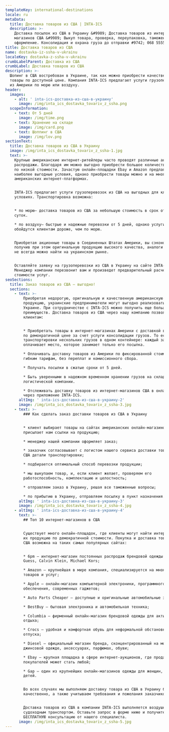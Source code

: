 ```yaml
---
templateKey: international-destinations
locale: ru
metaData:
  title: Доставка товаров из США | INTA-ICS
  description: >-
    Доставка посылок из США в Украину &#9989; Доставка товаров из интернет
    магазинов США &#9989; Выкуп товара, проверка, переупаковка, таможенное
    оформление. Консолидация и охрана груза до отправки #9742; 068 5555 999
title: Доставка товаров из США
name: dostavka-iz-ssha-v-ukrainu
localeKey: dostavka-z-ssha-v-ukrainu
crumbLabelParent: Доставка из США
crumbLabel: Доставка товаров из США
description: >-
  Шопинг в США востребован в Украине, так как можно приобрести качественные
  товары по доступной цене. Компания INTA-ICS предлагает услуги грузоперевозок
  из Америки по морю или воздуху.
header:
  images:
    - alt: ' inta-ics-доставка-из-сша-в-украину'
      image: /img/inta_ics_dostavka_tovariv_z_ssha.png
  scopeInformation:
    - text: От 5 дней
      image: /img/time.png
    - text: Хранение на складе
      image: /img/card.png
    - text: Шоппинг в США
      image: /img/lov.png
sectionText:
  title: Доставка товаров из США в Украину
  image: /img/inta_ics_dostavka_tovariv_z_ssha-1.jpg
  text: >-
    Крупные американские интернет-ритейлеры часто проводят различные акции и
    распродажи. Благодаря им можно выгодно приобрести большое количество товаров
    по низкой стоимости. Зачастую онлайн-площадки Ebay и Amazon предлагают
    наиболее выгодные условия, однако приобрести товары можно и на многих других
    американских интернет-платформах.


    INTA-ICS предлагает услуги грузоперевозок из США на выгодных для клиентов
    условиях. Транспортировка возможна:


    * по морю— доставка товаров из США за небольшую стоимость в срок от 35
    суток.

    * по воздуху— быстрые и надежные перевозки от 5 дней, однако услуги
    обойдутся клиентам дороже, чем по морю.


    Приобретая акционные товары в Соединенных Штатах Америки, вы сэкономите,
    получив при этом оригинальную продукцию высокого качества, аналоги которой
    не всегда можно найти на украинском рынке.


    Оставляйте заявку на грузоперевозки из США в Украину на сайте INTA-ICS.
    Менеджер компании перезвонит вам и произведет предварительный расчет
    стоимости услуг.
seoSections:
  title: Заказ товаров из США — выгодно!
  sections:
    - text: >-
        Приобретая недорогую, оригинальную и качественную американскую
        продукцию, украинские предприниматели могут выгодно реализовать ее в
        Украине. При сотрудничестве с INTA-ICS можно получить еще больше
        преимуществ. Доставка товаров из США через нашу компанию позволяет
        клиентам:


        * Приобретать товары в интернет-магазинах Америки с доставкой в Украину
        по демократичной цене за счет услуги консолидации грузов. То есть
        транспортировки нескольких грузов в одном контейнере: каждый заказчик
        оплачивает место, которое занимает только его посылка. 

        * Оплачивать доставку товаров из Америки по фиксированной стоимости и
        гибким тарифам, без переплат и комиссионного сбора.

        * Получать посылки в сжатые сроки от 5 дней.

        * Быть уверенными в надежном временном хранении грузов на складе
        логистической компании.

        * Отслеживать доставку товаров из интернет-магазинов США в онлайн-режиме
        через приложение INTA-ICS.
      altImg: ' inta-ics-доставка-из-сша-в-украину-2'
      image: /img/inta_ics_dostavka_tovariv_z_ssha-3.jpg
    - text: >-
        ### Как сделать заказ доставки товаров из США в Украину


        * клиент выбирает товары на сайтах американских онлайн-магазинов и
        присылает нам ссылки на продукцию;

        * менеджер нашей компании оформляет заказ;

        * заказчик согласовывает с логистом нашего сервиса доставки товаров из
        США детали транспортировки;

        * подбирается оптимальный способ перевозки продукции;

        * мы выкупаем товар, и, если клиент желает, проверяем его
        работоспособность, комплектацию и целостность;

        * отправляем заказ в Украину, решая все таможенные вопросы;

        * по прибытию в Украину, отправляем посылку в пункт назначения.
      altImg: ' inta-ics-доставка-из-сша-в-украину-3'
      image: /img/inta_ics_dostavka_tovariv_z_ssha-4.jpg
    - altImg: ' inta-ics-доставка-из-сша-в-украину-4'
      text: >-
        ## Топ 10 интернет-магазинов в США


        Существует много онлайн-площадок, где клиенты могут найти интересующую
        их продукцию по демократичной стоимости. Покупка и доставка товаров из
        США возможна на таких самых популярных сайтах:


        * 6pm — интернет-магазин постоянных распродаж брендовой одежды марок
        Guess, Calvin Klein, Michael Kors;

        * Amazon — крупнейшая в мире компания, специализируется на множестве
        товаров и услуг;

        * Apple — онлайн-магазин компьютерной электроники, программного
        обеспечения, современных гаджетов;

        * Auto Parts Cheaper — доступные и оригинальные автомобильные запчасти;

        * BestBuy — бытовая электроника и автомобильная техника;

        * Columbia — фирменный онлайн-магазин брендовой одежды для активного
        отдыха;

        * Crocs — удобная и комфортная обувь для неформальной обстановки,
        отпуска;

        * Diesel — официальный магазин бренда, сконцентрированный на модной
        джинсовой одежде, аксессуарах, парфюмах, обуви;

        * Ebay — крупная площадка в сфере интернет-аукционов, где продавцом и
        покупателей может стать любой;

        * Gap — один из крупнейших онлайн-магазинов одежды для женщин, мужчин и
        детей.


        Во всех случаях мы выполняем доставку товара из США в Украину быстро и
        качественно, а также учитываем требования и пожелания заказчиков.


        Доставка товаров из США в компании INTA-ICS выполняется воздушным или
        судоходным транспортом. Оставьте запрос в форме ниже и получите
        БЕСПЛАТНУЮ консультацию от нашего специалиста.
      image: /img/inta_ics_dostavka_tovariv_z_ssha-5.jpg
---
```

